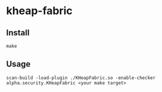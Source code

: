 # kheap-fabric

## Install

`make`

## Usage
`scan-build -load-plugin ./KHeapFabric.so -enable-checker alpha.security.KHeapFabric <your make target>`
